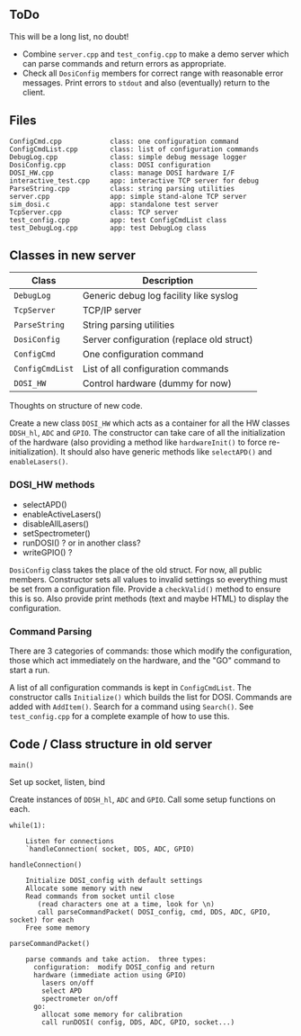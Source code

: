 ## ToDo

This will be a long list, no doubt!

* Combine `server.cpp` and `test_config.cpp` to make a demo server
  which can parse commands and return errors as appropriate.
* Check all `DosiConfig` members for correct range with reasonable
error messages.  Print errors to `stdout` and also (eventually) return
to the client.

## Files

    ConfigCmd.cpp            class: one configuration command
    ConfigCmdList.cpp        class: list of configuration commands
    DebugLog.cpp             class: simple debug message logger
    DosiConfig.cpp           class: DOSI configuration 
    DOSI_HW.cpp              class: manage DOSI hardware I/F
    interactive_test.cpp     app: interactive TCP server for debug
    ParseString.cpp          class: string parsing utilities
    server.cpp               app: simple stand-alone TCP server
    sim_dosi.c               app: standalone test server
    TcpServer.cpp            class: TCP server
    test_config.cpp          app: test ConfigCmdList class
    test_DebugLog.cpp        app: test DebugLog class


## Classes in new server

| Class           | Description                               |
|-----------------|-------------------------------------------|
| `DebugLog`      | Generic debug log facility like syslog    |
| `TcpServer`     | TCP/IP server                             |
| `ParseString`   | String parsing utilities                  |
| `DosiConfig`    | Server configuration (replace old struct) |
| `ConfigCmd`     | One configuration command                 |
| `ConfigCmdList` | List of all configuration commands        |
| `DOSI_HW`       | Control hardware (dummy for now)          |

Thoughts on structure of new code.

Create a new class `DOSI_HW` which acts as a container for all the HW
classes `DDSH_hl`, `ADC` and `GPIO`.  The constructor can take care of
all the initialization of the hardware (also providing a method like
`hardwareInit()` to force re-initialization).  It should also have
generic methods like `selectAPD()` and `enableLasers()`.

### DOSI_HW methods

* selectAPD()
* enableActiveLasers()
* disableAllLasers()
* setSpectrometer()
* runDOSI() ? or in another class?
* writeGPIO() ?

`DosiConfig` class takes the place of the old struct.  For now, all
public members.  Constructor sets all values to invalid settings so
everything must be set from a configuration file.  Provide a
`checkValid()` method to ensure this is so.  Also provide print
methods (text and maybe HTML) to display the configuration.

### Command Parsing

There are 3 categories of commands:  those which modify the
configuration, those which act immediately on the hardware, and the
"GO" command to start a run.

A list of all configuration commands is kept in `ConfigCmdList`.
The constructor calls `Initialize()` which builds the list for DOSI.
Commands are added with `AddItem()`.  Search for a command using
`Search()`.  See `test_config.cpp` for a complete example of how to
use this.

## Code / Class structure in old server

`main()`

Set up socket, listen, bind

Create instances of `DDSH_hl`, `ADC` and `GPIO`.  Call some setup functions on each.

`while(1):`

        Listen for connections
        `handleConnection( socket, DDS, ADC, GPIO)

`handleConnection()`

        Initialize DOSI_config with default settings
		Allocate some memory with new
		Read commands from socket until close
		   (read characters one at a time, look for \n)
	       call parseCommandPacket( DOSI_config, cmd, DDS, ADC, GPIO, socket) for each
		Free some memory

`parseCommandPacket()`

        parse commands and take action.  three types:
          configuration:  modify DOSI_config and return
          hardware (immediate action using GPIO)
            lasers on/off
            select APD
			spectrometer on/off
          go:  
            allocat some memory for calibration
            call runDOSI( config, DDS, ADC, GPIO, socket...)
            
